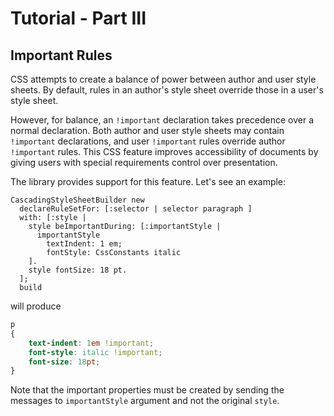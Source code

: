 Tutorial - Part III
===================

## Important Rules

CSS attempts to create a balance of power between author and user style sheets. By default, rules in an author's style sheet override those in a user's style sheet.

However, for balance, an `!important` declaration takes precedence over a normal declaration. Both author and user style sheets may contain `!important` declarations, and user `!important` rules override author `!important` rules. This CSS feature improves accessibility of documents by giving users with special requirements control over presentation.

The library provides support for this feature. Let's see an example:

```smalltalk
CascadingStyleSheetBuilder new 
  declareRuleSetFor: [:selector | selector paragraph ]
  with: [:style | 
    style beImportantDuring: [:importantStyle |
      importantStyle 
        textIndent: 1 em; 
        fontStyle: CssConstants italic
    ].
    style fontSize: 18 pt.
  ];
  build
```
will produce
```css
p
{
	text-indent: 1em !important;
	font-style: italic !important;
	font-size: 18pt;
}
```
Note that the important properties must be created by sending the messages to `importantStyle` argument and not the original `style`.
